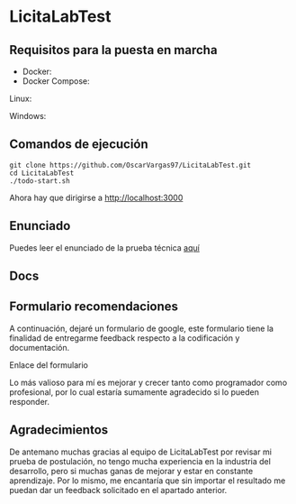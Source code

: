 # LicitaLabTest


## Requisitos para la puesta en marcha
- Docker:
- Docker Compose:

Linux:

Windows:

## Comandos de ejecución
```console
git clone https://github.com/OscarVargas97/LicitaLabTest.git
cd LicitaLabTest
./todo-start.sh
```
Ahora hay que dirigirse a  [http://localhost:3000](http://localhost:3000)

## Enunciado
Puedes leer el enunciado de la prueba técnica [aquí](docs/test.md)

## Docs

## Formulario recomendaciones
A continuación, dejaré un formulario de google, este formulario tiene la finalidad de entregarme feedback respecto a la codificación y documentación.

Enlace del formulario

Lo más valioso para mí es mejorar y crecer tanto como programador como profesional, por lo cual estaría sumamente agradecido si lo pueden responder.

## Agradecimientos
De antemano muchas gracias al equipo de LicitaLabTest por revisar mi prueba de postulación, no tengo mucha experiencia en la industria del desarrollo, pero si muchas ganas de mejorar y estar en constante aprendizaje. Por lo mismo, me encantaría que sin importar el resultado me puedan dar un feedback solicitado en el apartado anterior.
